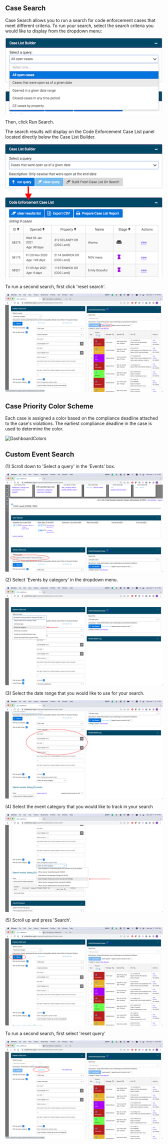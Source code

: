 ## Case Search

Case Search allows you to run a search for code enforcement cases that meet different criteria. To run your search, select the search criteria you would like to display from the dropdown menu:

![screenshot of dropdown menu](img/querydropdown.png)

Then, click Run Search.

The search results will display on the Code Enforcement Case List panel located directly below the Case List Builder.

![screenshot of Code Enforcement Case List panel with arrow](img/cecaselistquery.png)

To run a second search, first click 'reset search'.

![reset](img/resetsearch.png)


## Case Priority Color Scheme

Each case is assigned a color based on the compliance deadline attached to the case's violations. The earliest compliance deadline in the case is used to determine the color.

![DashboardColors](https://i.imgur.com/S6P2zva.png)


## Custom Event Search

(1) Scroll down to 'Select a query' in the 'Events' box.

![event query](img/eventquery.png)

(2) Select 'Events by category' in the dropdown menu.

![event query](img/eventsbycat.png)

(3) Select the date range that you would like to use for your search.

![event query](img/startandenddate.png)

(4) Select the event category that you would like to track in your search

![event query](img/eventcat.png)

(5) Scroll up and press 'Search'.

![event query](img/search.png)

To run a second search, first select 'reset query'

![event query](img/resetquery.png)